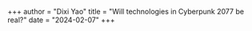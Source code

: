 +++
author = "Dixi Yao"
title = "Will technologies in Cyberpunk 2077 be real?"
date = "2024-02-07"
+++
